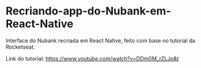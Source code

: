 # Recriando-app-do-Nubank-em-React-Native
Interface do Nubank recriada em React Native, feito com base no tutorial da Rocketseat.

Link do tutorial:
https://www.youtube.com/watch?v=DDm0M_rZLJo&t
